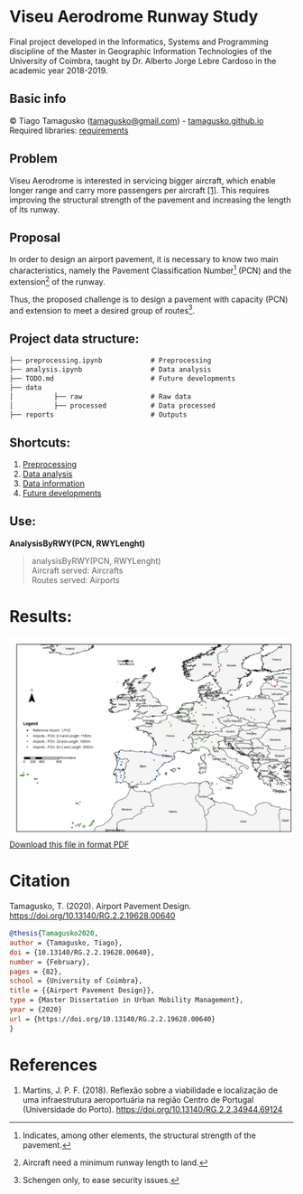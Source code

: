 # Viseu Aerodrome Runway Study

Final project developed in the Informatics, Systems and Programming discipline of the Master in Geographic Information Technologies of the University of Coimbra, taught by Dr. Alberto Jorge Lebre Cardoso in the academic year 2018-2019.

## Basic info

© Tiago Tamagusko (tamagusko@gmail.com) - [tamagusko.github.io](https://tamagusko.github.io)   
Required libraries: [requirements](/requirements.txt)  

## Problem

Viseu Aerodrome is interested in servicing bigger aircraft, which enable longer range and carry more passengers per aircraft [[1]](#references). This requires improving the structural strength of the pavement and increasing the length of its runway.

## Proposal

In order to design an airport pavement, it is necessary to know two main characteristics, namely the Pavement Classification Number[^1] (PCN) and the extension[^2] of the runway.

Thus, the proposed challenge is to design a pavement with capacity (PCN) and extension to meet a desired group of routes[^3].

[^1]: Indicates, among other elements, the structural strength of the pavement.
[^2]: Aircraft need a minimum runway length to land.
[^3]: Schengen only, to ease security issues.

## Project data structure:

    ├── preprocessing.ipynb            # Preprocessing 
    ├── analysis.ipynb                 # Data analysis
    ├── TODO.md                        # Future developments
    ├── data                  
    │          ├── raw                 # Raw data
    │          ├── processed           # Data processed
    ├── reports                        # Outputs

## Shortcuts:

1. [Preprocessing](preprocessing.ipynb)  
2. [Data analysis](analysis.ipynb)
3. [Data information](/data)
4. [Future developments](TODO.md)

## Use:

**AnalysisByRWY(PCN, RWYLenght)**

> analysisByRWY(PCN, RWYLenght)  
> Aircraft served: Aircrafts  
> Routes served: Airports

# Results:
![](/reports/20191229Results.png)
[Download this file in format PDF](/reports/20191229Results.pdf)

# Citation

Tamagusko, T. (2020). Airport Pavement Design. https://doi.org/10.13140/RG.2.2.19628.00640

```bibtex
@thesis{Tamagusko2020,
author = {Tamagusko, Tiago},
doi = {10.13140/RG.2.2.19628.00640},
number = {February},
pages = {82},
school = {University of Coimbra},
title = {{Airport Pavement Design}},
type = {Master Dissertation in Urban Mobility Management},
year = {2020}
url = {https://doi.org/10.13140/RG.2.2.19628.00640}
}
```

# References

1. Martins, J. P. F. (2018). 
Reflexão sobre a viabilidade e localização de uma infraestrutura aeroportuária na região Centro de Portugal (Universidade do Porto). https://doi.org/10.13140/RG.2.2.34944.69124
